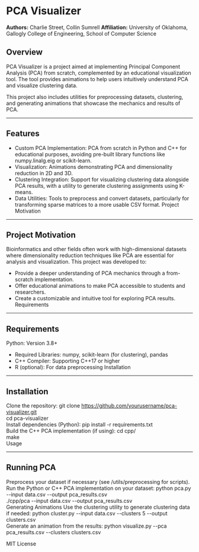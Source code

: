 # PCA Visualizer

**Authors:** Charlie Street, Collin Sumrell
**Affiliation:** University of Oklahoma, Gallogly College of Engineering, School of Computer Science

## Overview

PCA Visualizer is a project aimed at implementing Principal Component Analysis (PCA) from scratch, complemented by an educational visualization tool. The tool provides animations to help users intuitively understand PCA and visualize clustering data.

This project also includes utilities for preprocessing datasets, clustering, and generating animations that showcase the mechanics and results of PCA.

---

## Features

- Custom PCA Implementation: PCA from scratch in Python and C++ for educational purposes, avoiding pre-built library functions like numpy.linalg.eig or scikit-learn.
- Visualization: Animations demonstrating PCA and dimensionality reduction in 2D and 3D.
- Clustering Integration: Support for visualizing clustering data alongside PCA results, with a utility to generate clustering assignments using K-means.
- Data Utilities: Tools to preprocess and convert datasets, particularly for transforming sparse matrices to a more usable CSV format.
Project Motivation

---

## Project Motivation

Bioinformatics and other fields often work with high-dimensional datasets where dimensionality reduction techniques like PCA are essential for analysis and visualization.
This project was developed to:

- Provide a deeper understanding of PCA mechanics through a from-scratch implementation.
- Offer educational animations to make PCA accessible to students and researchers.
- Create a customizable and intuitive tool for exploring PCA results.
Requirements

---

## Requirements

Python: Version 3.8+
- Required Libraries: numpy, scikit-learn (for clustering), pandas
- C++ Compiler: Supporting C++17 or higher
- R (optional): For data preprocessing
Installation

---

## Installation

Clone the repository:
git clone https://github.com/yourusername/pca-visualizer.git  
cd pca-visualizer  
Install dependencies (Python):
pip install -r requirements.txt  
Build the C++ PCA implementation (if using):
cd cpp/  
make  
Usage

--- 

## Running PCA
Preprocess your dataset if necessary (see /utils/preprocessing for scripts).
Run the Python or C++ PCA implementation on your dataset:
python pca.py --input data.csv --output pca_results.csv  
./cpp/pca --input data.csv --output pca_results.csv  
Generating Animations
Use the clustering utility to generate clustering data if needed:
python cluster.py --input data.csv --clusters 5 --output clusters.csv  
Generate an animation from the results:
python visualize.py --pca pca_results.csv --clusters clusters.csv  

MIT License

